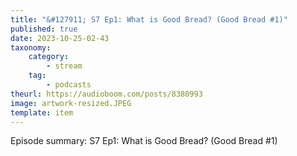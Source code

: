 ```yaml
---
title: "&#127911; S7 Ep1: What is Good Bread? (Good Bread #1)"
published: true
date: 2023-10-25-02-43
taxonomy:
    category:
        - stream
    tag:
        - podcasts
theurl: https://audioboom.com/posts/8380993
image: artwork-resized.JPEG
template: item
---
```


Episode summary: S7 Ep1: What is Good Bread? (Good Bread #1)
